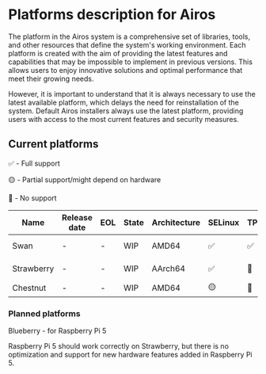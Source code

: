 # Platforms description for Airos

The platform in the Airos system is a comprehensive set of libraries, tools, and other resources that define the system's working environment. Each platform is created with the aim of providing the latest features and capabilities that may be impossible to implement in previous versions. This allows users to enjoy innovative solutions and optimal performance that meet their growing needs.

However, it is important to understand that it is always necessary to use the latest available platform, which delays the need for reinstallation of the system. Default Airos installers always use the latest platform, providing users with access to the most current features and security measures.

## Current platforms
✅ - Full support

🟡 - Partial support/might depend on hardware

🔴 - No support

| Name       | Release date | EOL | State | Architecture | SELinux | TPM | Bootloader     | Kernel | Rootfs       |
|------------|--------------|-----|-------|--------------|---------|-----|----------------|--------|--------------|
| Swan       | -            | -   | WIP   | AMD64        | ✅       | ✅   | UEFI           | 6.8.2  | brtfs (LUKS) |
| Strawberry | -            | -   | WIP   | AArch64      | ✅       | 🔴   | Raspberry Pi 4 | 6.8.2  | brtfs        |
| Chestnut   | -            | -   | WIP   | AMD64        | 🟡       | 🔴   | Legacy         | 6.8.2  | ext4         |

### Planned platforms
Blueberry - for Raspberry Pi 5

Raspberry Pi 5 should work correctly on Strawberry, but there is no optimization and support for new hardware features added in Raspberry Pi 5.
